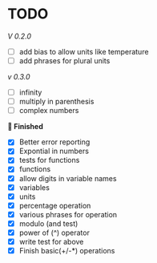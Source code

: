 # TODO

_V 0.2.0_

- [ ] add bias to allow units like temperature
- [ ] add phrases for plural units

_v 0.3.0_

- [ ] infinity
- [ ] multiply in parenthesis
- [ ] complex numbers

**🎉 Finished**
- [x] Better error reporting
- [x] Expontial in numbers
- [x] tests for functions
- [x] functions
- [x] allow digits in variable names
- [x] variables
- [x] units
- [x] percentage operation
- [x] various phrases for operation
- [x] modulo (and test)
- [x] power of (^) operator
- [x] write test for above
- [x] Finish basic(+/-\*) operations

